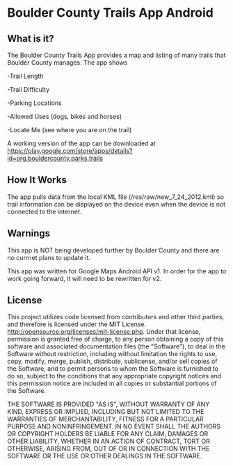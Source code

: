 Boulder County Trails App Android
========================

What is it?
-----------

The Boulder County Trails App provides a map and listing of many trails that Boulder County manages. The app shows 

-Trail Length

-Trail Difficulty

-Parking Locations

-Allowed Uses (dogs, bikes and horses)

-Locate Me (see where you are on the trail)

A working version of the app can be downloaded at https://play.google.com/store/apps/details?id=org.bouldercounty.parks.trails 


How It Works
------------------

The app pulls data from the local KML file (/res/raw/new_7_24_2012.kml) so trail information can be displayed on the device even when the device is not connected to the internet.  


Warnings
-----------

This app is NOT being developed further by Boulder County and there are no currnet plans to update it.


This app was written for Google Maps Android API v1. In order for the app to work going forward, it will need to be rewritten for v2.


License
-------

This project utilizes code licensed from contributors and other third parties, and therefore is licensed under the MIT License. http://opensource.org/licenses/mit-license.php. Under that license, permission is granted free of charge, to any person obtaining a copy of this software and associated documentation files (the "Software"), to deal in the Software without restriction, including without limitation the rights to use, copy, modify, merge, publish, distribute, sublicense, and/or sell copies of the Software, and to permit persons to whom the Software is furnished to do so, subject to the conditions that any appropriate copyright notices and this permission notice are included in all copies or substantial portions of the Software.

THE SOFTWARE IS PROVIDED "AS IS", WITHOUT WARRANTY OF ANY KIND, EXPRESS OR IMPLIED, INCLUDING BUT NOT LIMITED TO THE WARRANTIES OF MERCHANTABILITY, FITNESS FOR A PARTICULAR PURPOSE AND NONINFRINGEMENT. IN NO EVENT SHALL THE AUTHORS OR COPYRIGHT HOLDERS BE LIABLE FOR ANY CLAIM, DAMAGES OR OTHER LIABILITY, WHETHER IN AN ACTION OF CONTRACT, TORT OR OTHERWISE, ARISING FROM, OUT OF OR IN CONNECTION WITH THE SOFTWARE OR THE USE OR OTHER DEALINGS IN THE SOFTWARE.
